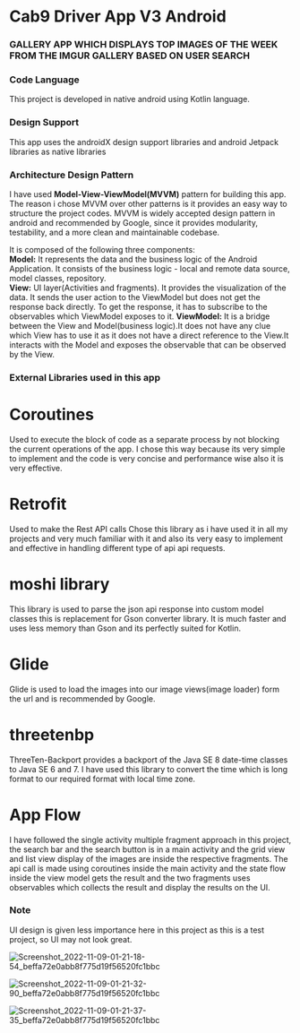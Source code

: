 # Cab9 Driver App V3 Android
### GALLERY APP WHICH DISPLAYS TOP IMAGES OF THE WEEK FROM THE IMGUR GALLERY BASED ON USER SEARCH

### Code Language
This project is developed in native android using Kotlin language.

### Design Support
This app uses the androidX design support libraries and android Jetpack libraries as native libraries

### Architecture Design Pattern
I have used **Model-View-ViewModel(MVVM)** pattern for building this app.  
The reason i chose MVVM over other patterns is it provides an easy way to structure the project codes. 
MVVM is widely accepted design pattern in android and recommended by Google, since it provides modularity, testability, and a more clean and maintainable codebase.  

It is composed of the following three components:  
**Model:** It represents the data and the business logic of the Android Application. It consists of the business logic - local and remote data source, model classes, repository.  
**View:** UI layer(Activities and fragments). It provides the visualization of the data. It sends the user action to the ViewModel but does not get the response back directly. To get the response, it has to subscribe to the observables which ViewModel exposes to it. 
**ViewModel:** It is a bridge between the View and Model(business logic).It does not have any clue which View has to use it as it does not have a direct reference to the View.It interacts with the Model and exposes the observable that can be observed by the View.

### External Libraries used in this app

# Coroutines
Used to execute the block of code as a separate process by not blocking the current operations of the app.
I chose this way because its very simple to implement and the code is very concise and performance wise also it is very effective.

# Retrofit
Used to make the Rest API calls
Chose this library as i have used it in all my projects and very much familiar with it and also its very easy to implement and effective in handling different type of api api requests.

# moshi library
This library is used to parse the json api response into custom model classes this is replacement for Gson converter library. It is much faster and uses less memory than Gson and its perfectly suited for Kotlin.

# Glide
Glide is used to load the images into our image views(image loader) form the url and is recommended by Google.

# threetenbp
ThreeTen-Backport provides a backport of the Java SE 8 date-time classes to Java SE 6 and 7. I have used this library to convert the time which is long format to our required format with local time zone.

# App Flow
I have followed the single activity multiple fragment approach in this project, the search bar and the search button is in a main activity and the grid view and list view display of the images 
are inside the respective fragments. The api call is made using coroutines inside the main activity and the state flow inside the view model gets the result and the two fragments uses observables which collects the result and display the results on the UI.

### Note
UI design is given less importance here in this project as this is a test project, so UI may not look great.


![Screenshot_2022-11-09-01-21-18-54_beffa72e0abb8f775d19f56520fc1bbc](https://user-images.githubusercontent.com/10626133/200662117-6291bf59-5c11-40e2-b8f9-6ec2f63462bf.jpg)

![Screenshot_2022-11-09-01-21-32-90_beffa72e0abb8f775d19f56520fc1bbc](https://user-images.githubusercontent.com/10626133/200662136-4ca2f1b3-be82-424a-8a73-5cc9a4b50354.jpg)

![Screenshot_2022-11-09-01-21-37-35_beffa72e0abb8f775d19f56520fc1bbc](https://user-images.githubusercontent.com/10626133/200662157-241b54c8-f887-4b37-8353-7f777212f17a.jpg)

